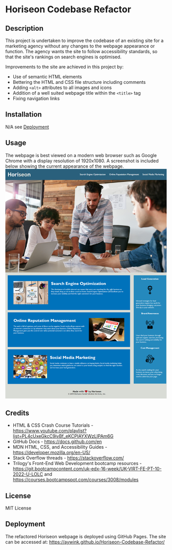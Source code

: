# Horiseon Codebase Refactor

## Description
This project is undertaken to improve the codebase of an existing site for a marketing agency without any changes to the webpage appearance or function. The agency wants the site to follow accessibility standards, so that the site's rankings on search engines is optimised.

Improvements to the site are achieved in this project by:
- Use of semantic HTML elements
- Bettering the HTML and CSS file structure including comments
- Adding `<alt>` attributes to all images and icons
- Addition of a well suited webpage title within the `<title>` tag
- Fixing navigation links
## Installation
N/A see [Deployment](#Deployment)
## Usage
 The webpage is best viewed on a modern web browser such as Google Chrome with a display resolution of 1920x1080. A screenshot is included below showing the current appearance of the webpage.
 ![Horiseon Webpage screenshot](/assets/images/aywink.github.io_Module_1_Challenge_.png)
## Credits
- HTML & CSS Crash Course Tutorials - https://www.youtube.com/playlist?list=PL4cUxeGkcC9ivBf_eKCPIAYXWzLlPAm6G
- GitHub Docs - https://docs.github.com/en
- MDN HTML, CSS, and Accessibility Guides - https://developer.mozilla.org/en-US/
- Stack Overflow threads - https://stackoverflow.com/
- Trilogy's Front-End Web Development bootcamp resources - https://git.bootcampcontent.com/uk-edx-16-week/UK-VIRT-FE-PT-10-2022-U-LOLC and https://courses.bootcampspot.com/courses/3008/modules

## License
MIT License
## Deployment
The refactored Horiseon webpage is deployed using GitHub Pages. The site can be accessed at: https://aywink.github.io/Horiseon-Codebase-Refactor/
